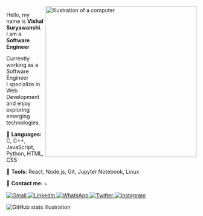 <img src="https://raw.githubusercontent.com/MicaelliMedeiros/micaellimedeiros/master/image/computer-illustration.png" alt="Illustration of a computer" min-width="400px" max-width="400px" width="400px" align="right">

<p align="left"> 
  Hello, my name is <strong>Vishal Suryawanshi</strong>. I am a <strong>Software Engineer</strong> <br>
 <p>Currently working as a Software Engineer<br/> I specialize in Web Development and enjoy exploring emerging technologies.</p>
</p>

<p align="left">
  🦄 <strong>Languages:</strong> C, C++, JavaScript, Python, HTML, CSS
</p>

<p align="left">
  💼 <strong>Tools:</strong> React, Node.js, Git, Jupyter Notebook, Linux
</p>

<p align="left">
  💌 <strong>Contact me:</strong> ⤵
</p>

<p align="left">
  <a href="mailto:vishalsurywanshi2003@gmail.com" title="Gmail">
    <img src="https://img.shields.io/badge/-Gmail-FF0000?style=flat-square&labelColor=FF0000&logo=gmail&logoColor=white&link=mailto:vishal.suryawanshi@example.com" alt="Gmail" />
  </a>
  <a href="https://www.linkedin.com/in/vishal1416/" title="LinkedIn">
    <img src="https://img.shields.io/badge/-LinkedIn-0e76a8?style=flat-square&logo=LinkedIn&logoColor=white&link=https://linkedin.com/in/vishalsuryawanshi" alt="LinkedIn" />
  </a>
  <a href="https://api.whatsapp.com/send?phone=+919850962447" title="WhatsApp">
    <img src="https://img.shields.io/badge/-WhatsApp-25d366?style=flat-square&labelColor=25d366&logo=whatsapp&logoColor=white&link=https://api.whatsapp.com/send?phone=+919876543210" alt="WhatsApp" />
  </a>
  <a href="https://x.com/VirajSuryawan13" title="Twitter">
    <img src="https://img.shields.io/badge/-Twitter-1DA1F2?style=flat-square&labelColor=1DA1F2&logo=x&logoColor=white&link=https://x.com/VirajSuryawan13" alt="Twitter" />
  </a>
  <a href="https://www.instagram.com/the__viraj__/" title="Instagram">
    <img src="https://img.shields.io/badge/-Instagram-DF0174?style=flat-square&labelColor=DF0174&logo=instagram&logoColor=white&link=https://instagram.com/vishal.suryawanshi" alt="Instagram" />
  </a>
</p>

<img align="left" src="https://github-readme-stats.vercel.app/api?username=vishalsuryawanshi&show_icons=true&title_color=783c00&text_color=af552e&icon_color=783c00&bg_color=f8efd4&cache_seconds=2300" alt="GitHub stats illustration">


